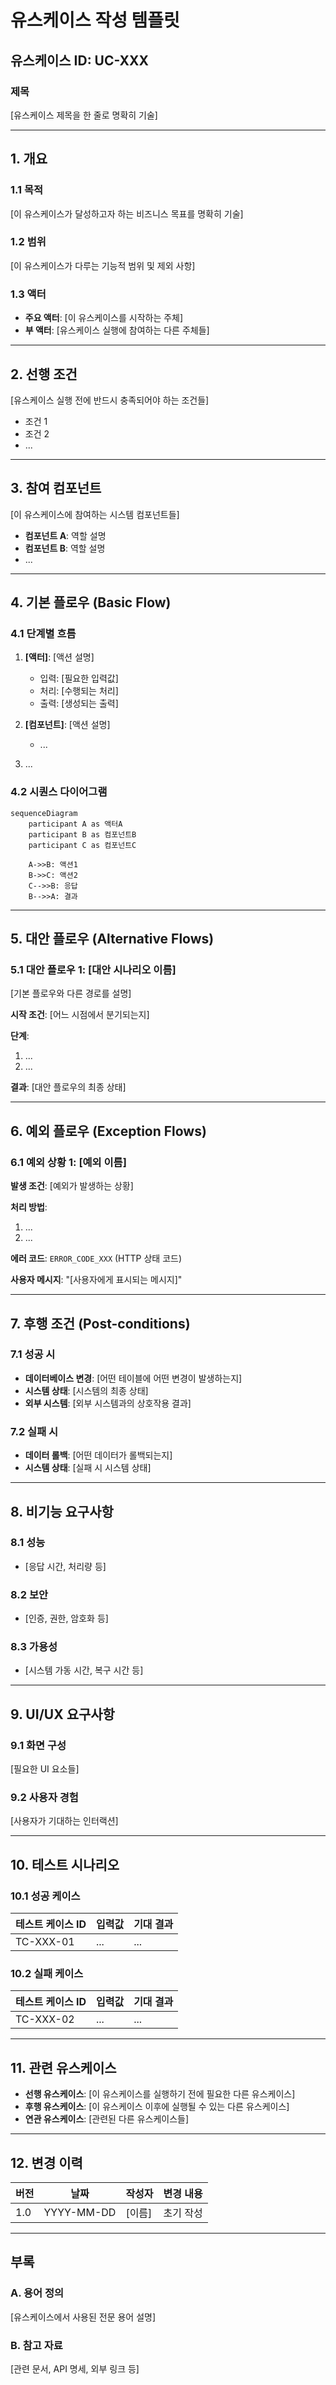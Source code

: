 # 유스케이스 작성 템플릿

## 유스케이스 ID: UC-XXX

### 제목
[유스케이스 제목을 한 줄로 명확히 기술]

---

## 1. 개요

### 1.1 목적
[이 유스케이스가 달성하고자 하는 비즈니스 목표를 명확히 기술]

### 1.2 범위
[이 유스케이스가 다루는 기능적 범위 및 제외 사항]

### 1.3 액터
- **주요 액터**: [이 유스케이스를 시작하는 주체]
- **부 액터**: [유스케이스 실행에 참여하는 다른 주체들]

---

## 2. 선행 조건

[유스케이스 실행 전에 반드시 충족되어야 하는 조건들]

- 조건 1
- 조건 2
- ...

---

## 3. 참여 컴포넌트

[이 유스케이스에 참여하는 시스템 컴포넌트들]

- **컴포넌트 A**: 역할 설명
- **컴포넌트 B**: 역할 설명
- ...

---

## 4. 기본 플로우 (Basic Flow)

### 4.1 단계별 흐름

1. **[액터]**: [액션 설명]
   - 입력: [필요한 입력값]
   - 처리: [수행되는 처리]
   - 출력: [생성되는 출력]

2. **[컴포넌트]**: [액션 설명]
   - ...

3. ...

### 4.2 시퀀스 다이어그램

```mermaid
sequenceDiagram
    participant A as 액터A
    participant B as 컴포넌트B
    participant C as 컴포넌트C

    A->>B: 액션1
    B->>C: 액션2
    C-->>B: 응답
    B-->>A: 결과
```

---

## 5. 대안 플로우 (Alternative Flows)

### 5.1 대안 플로우 1: [대안 시나리오 이름]

[기본 플로우와 다른 경로를 설명]

**시작 조건**: [어느 시점에서 분기되는지]

**단계**:
1. ...
2. ...

**결과**: [대안 플로우의 최종 상태]

---

## 6. 예외 플로우 (Exception Flows)

### 6.1 예외 상황 1: [예외 이름]

**발생 조건**: [예외가 발생하는 상황]

**처리 방법**:
1. ...
2. ...

**에러 코드**: `ERROR_CODE_XXX` (HTTP 상태 코드)

**사용자 메시지**: "[사용자에게 표시되는 메시지]"

---

## 7. 후행 조건 (Post-conditions)

### 7.1 성공 시

- **데이터베이스 변경**: [어떤 테이블에 어떤 변경이 발생하는지]
- **시스템 상태**: [시스템의 최종 상태]
- **외부 시스템**: [외부 시스템과의 상호작용 결과]

### 7.2 실패 시

- **데이터 롤백**: [어떤 데이터가 롤백되는지]
- **시스템 상태**: [실패 시 시스템 상태]

---

## 8. 비기능 요구사항

### 8.1 성능
- [응답 시간, 처리량 등]

### 8.2 보안
- [인증, 권한, 암호화 등]

### 8.3 가용성
- [시스템 가동 시간, 복구 시간 등]

---

## 9. UI/UX 요구사항

### 9.1 화면 구성
[필요한 UI 요소들]

### 9.2 사용자 경험
[사용자가 기대하는 인터랙션]

---

## 10. 테스트 시나리오

### 10.1 성공 케이스

| 테스트 케이스 ID | 입력값 | 기대 결과 |
|----------------|--------|----------|
| TC-XXX-01      | ...    | ...      |

### 10.2 실패 케이스

| 테스트 케이스 ID | 입력값 | 기대 결과 |
|----------------|--------|----------|
| TC-XXX-02      | ...    | ...      |

---

## 11. 관련 유스케이스

- **선행 유스케이스**: [이 유스케이스를 실행하기 전에 필요한 다른 유스케이스]
- **후행 유스케이스**: [이 유스케이스 이후에 실행될 수 있는 다른 유스케이스]
- **연관 유스케이스**: [관련된 다른 유스케이스들]

---

## 12. 변경 이력

| 버전 | 날짜 | 작성자 | 변경 내용 |
|------|------|--------|-----------|
| 1.0  | YYYY-MM-DD | [이름] | 초기 작성 |

---

## 부록

### A. 용어 정의
[유스케이스에서 사용된 전문 용어 설명]

### B. 참고 자료
[관련 문서, API 명세, 외부 링크 등]
